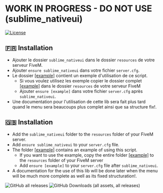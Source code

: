# WORK IN PROGRESS - DO NOT USE (sublime_nativeui)

[![License](https://i.creativecommons.org/l/by-nc-sa/4.0/88x31.png)](https://creativecommons.org/licenses/by-nc-sa/4.0/)

## :fr: Installation

- Ajouter le dossier `sublime_nativeui` dans le dossier `resources` de votre serveur FiveM.
- Ajouter `ensure sublime_nativeui` dans votre fichier `server.cfg`.
- Le dossier [[example]]([example]) contient un exemple d'utilisation de ce script.
    - Si vous voulez utilisez les exemple copier le dossier complet [[example]]([example]) dans le dossier ``resources`` de votre serveur FiveM
    - Ajouter `ensure [example]` dans votre fichier `server.cfg` après `sublime_nativeui`.
- Une documentation pour l'utilisation de cette lib sera fait plus tard quand le menu sera beaucoups plus complet ainsi que sa structure fix!.

## :uk: Installation

- Add the `sublime_nativeui` folder to the `resources` folder of your FiveM server.
- Add `ensure sublime_nativeui` to your `server.cfg` file.
- The folder [[example]]([example]) contains an example of using this script.
    - If you want to use the example, copy the entire folder [[example]]([example]) to the ``resources`` folder of your FiveM server
    - Add `ensure [example]` to your `server.cfg` file after `sublime_nativeui`.
- A documentation for the use of this lib will be done later when the menu will be much more complete as well as its fixed structuration!.

![GitHub all releases](https://img.shields.io/github/downloads/sublime-framework-cfx/sublime_nativeui/total?color=%2329c785&style=for-the-badge) 
![GitHub Downloads (all assets, all releases)](https://img.shields.io/github/downloads/sublime-framework-cfx/sublime_nativeui/total?style=social)
